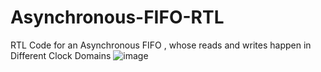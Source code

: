 # Asynchronous-FIFO-RTL
RTL Code for an Asynchronous FIFO , whose reads and writes happen in Different Clock Domains
![image](https://github.com/user-attachments/assets/27ba7b9e-221f-467a-8a3a-b122b8111ef1)

